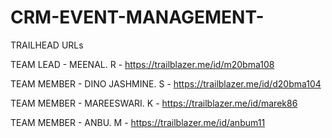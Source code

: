 # CRM-EVENT-MANAGEMENT-

TRAILHEAD URLs

TEAM LEAD - MEENAL. R - https://trailblazer.me/id/m20bma108

TEAM MEMBER - DINO JASHMINE. S - https://trailblazer.me/id/d20bma104

TEAM MEMBER - MAREESWARI. K - https://trailblazer.me/id/marek86

TEAM MEMBER - ANBU. M - https://trailblazer.me/id/anbum11
